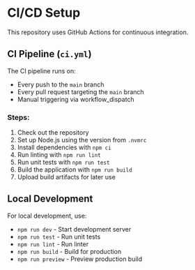 # CI/CD Setup

This repository uses GitHub Actions for continuous integration.

## CI Pipeline (`ci.yml`)

The CI pipeline runs on:
- Every push to the `main` branch
- Every pull request targeting the `main` branch
- Manual triggering via workflow_dispatch

### Steps:
1. Check out the repository
2. Set up Node.js using the version from `.nvmrc`
3. Install dependencies with `npm ci`
4. Run linting with `npm run lint`
5. Run unit tests with `npm run test`
6. Build the application with `npm run build`
7. Upload build artifacts for later use

## Local Development

For local development, use:
- `npm run dev` - Start development server
- `npm run test` - Run unit tests
- `npm run lint` - Run linter
- `npm run build` - Build for production
- `npm run preview` - Preview production build 